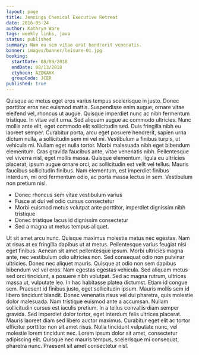 ```yaml
---
layout: page
title: Jennings Chemical Executive Retreat
date: 2016-05-24
author: Kathryn Ware
tags: weekly links, java
status: published
summary: Nam eu sem vitae erat hendrerit venenatis.
banner: images/banner/leisure-01.jpg
booking:
  startDate: 08/09/2018
  endDate: 08/13/2018
  ctyhocn: AZOKAHX
  groupCode: JCER
published: true
---
```

Quisque ac metus eget eros varius tempus scelerisque in justo. Donec porttitor eros nec euismod mattis. Suspendisse enim augue, ornare vitae eleifend vel, rhoncus ut augue. Quisque imperdiet nunc ac nibh fermentum tristique. In vitae velit urna. Sed aliquam augue ac commodo ultricies. Nunc mollis ante elit, eget commodo elit sollicitudin sed. Duis fringilla nibh eu laoreet semper. Curabitur porta, arcu eget posuere hendrerit, sapien urna dictum nulla, a sollicitudin sem mi vel mi. Vestibulum a finibus turpis, ut vehicula mi.
Nullam eget nulla tortor. Morbi malesuada nibh eget bibendum elementum. Cras gravida faucibus ante, vitae venenatis nibh. Pellentesque vel viverra nisl, eget mollis massa. Quisque elementum, ligula eu ultricies placerat, ipsum augue ornare orci, ac sollicitudin est velit vel tellus. Mauris faucibus sollicitudin finibus. Nam elementum, est imperdiet finibus interdum, mi orci fermentum odio, ac porta massa lectus in sem. Vestibulum non pretium nisl.

* Donec rhoncus sem vitae vestibulum varius
* Fusce at dui vel odio cursus consectetur
* Morbi euismod metus volutpat ante porttitor, imperdiet dignissim nibh tristique
* Donec tristique lacus id dignissim consectetur
* Sed a magna ut metus tempus aliquet.

Ut sit amet arcu nunc. Quisque maximus molestie metus nec egestas. Nam at risus at ex fringilla dapibus ut at metus. Pellentesque varius feugiat nisi eget finibus. Aenean sit amet pellentesque ipsum. Morbi ultricies magna ante, nec vestibulum odio ultricies non. Sed consequat odio non pulvinar ultricies. Donec nec aliquet mauris. Quisque at odio non sem dapibus bibendum vel vel eros. Nam egestas egestas vehicula. Sed aliquam metus sed orci tincidunt, a posuere nibh volutpat. Sed ac magna rutrum, ultrices massa ut, vulputate leo. In hac habitasse platea dictumst. Etiam id congue sem.
Praesent id finibus justo, eget sollicitudin ipsum. Mauris mollis sem id libero tincidunt blandit. Donec venenatis risus vel dui pharetra, quis molestie dolor malesuada. Nam tristique euismod ante a accumsan. Nullam sollicitudin cursus est iaculis pretium. In a tellus convallis diam semper gravida. Sed imperdiet dolor tortor, eget interdum felis ultrices placerat. Mauris laoreet diam sed libero auctor maximus. Curabitur eget elit ac tortor efficitur porttitor non sit amet risus. Nulla tincidunt vulputate nunc, vel molestie lorem tincidunt nec. Lorem ipsum dolor sit amet, consectetur adipiscing elit. Quisque nec mauris tempus, scelerisque mi consequat, pharetra nunc. Praesent sit amet consectetur nisl.
